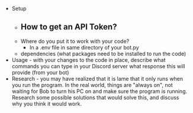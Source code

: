 - Setup
	- How to get an API Token?
		- 
	- Where do you put it to work with your code?
		- In a .env file in same directory of your bot.py
	- dependencies (what packages need to be installed to run the code)
- Usage
        - with your changes to the code in place, describe
          what commands you can type in your Discord server
          what response this will provide (from your bot)
- Research
        - you may have realized that it is lame that it only runs
	  when you run the program.
          In the real world, things are "always on", not waiting for Bob to turn his PC on and make sure the program is running.
        Research some possible solutions that would solve this, and discuss why you think it would work.

